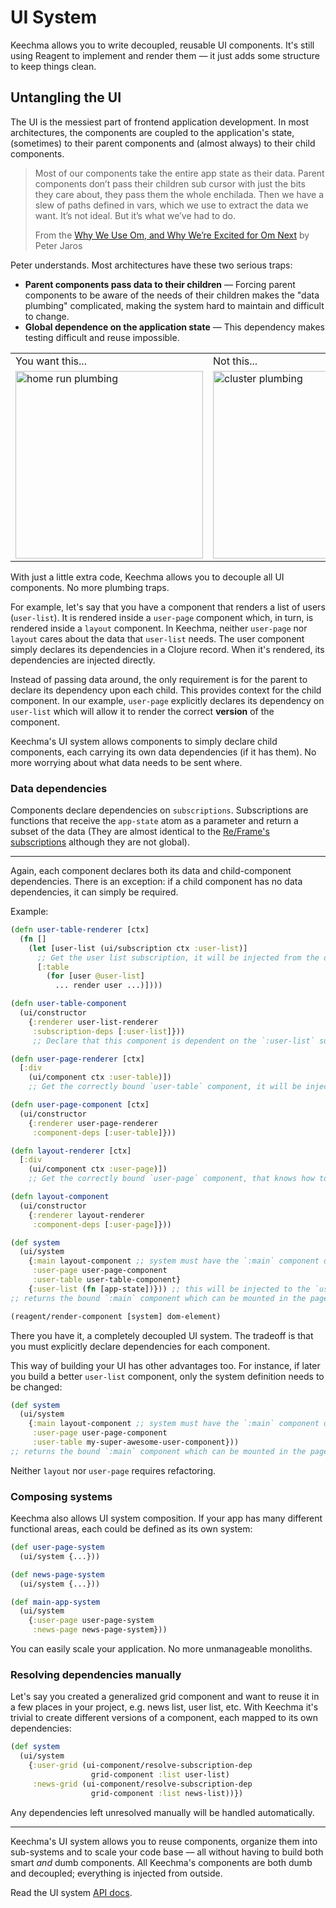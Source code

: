 # UI System

Keechma allows you to write decoupled, reusable UI components. It's still using Reagent to implement and render them — it just adds some structure to keep things clean.

## Untangling the UI

The UI is the messiest part of frontend application development. In most architectures, the components are coupled to the application's state, (sometimes) to their parent components and (almost always) to their child components.

>Most of our components take the entire app state as their data. Parent components don’t pass their children sub cursor with just the bits they care about, they pass them the whole enchilada. Then we have a slew of paths defined in vars, which we use to extract the data we want. It’s not ideal. But it’s what we’ve had to do.
>
>From the [Why We Use Om, and Why We’re Excited for Om Next](http://blog.circleci.com/why-we-use-om-and-why-were-excited-for-om-next/) by Peter Jaros

Peter understands. Most architectures have these two serious traps: 

- **Parent components pass data to their children** — Forcing parent components to be aware of the needs of their children makes the "data plumbing" complicated, making the system hard to maintain and difficult to change.
- **Global dependence on the application state** — This dependency makes testing difficult and reuse impossible.

<table>
<tr><td>You want this...</td><td>Not this...</td></tr>
<tr>
<td><img src="http://i.imgur.com/YVxxNUl.jpg" alt="home run plumbing" width=300/></td>
<td><img src="http://www.stephenadams.com/badplumbing/images/badplumbing_16.jpg" alt="cluster plumbing" width=300/></td>
</tr>
</table>

With just a little extra code, Keechma allows you to decouple all UI components. No more plumbing traps. 

For example, let's say that you have a component that renders a list of users (`user-list`). It is rendered inside a `user-page` component which, in turn, is rendered inside a `layout` component. In Keechma, neither `user-page` nor `layout` cares about the data that `user-list` needs. The user component simply declares its dependencies in a Clojure record. When it's rendered, its dependencies are injected directly.

Instead of passing data around, the only requirement is for the parent to declare its dependency upon each child. This provides context for the child component. In our example, `user-page` explicitly declares its dependency on `user-list` which will allow it to render the correct **version** of the component.

Keechma's UI system allows components to simply declare child components, each carrying its own data dependencies (if it has them). No more worrying about what data needs to be sent where.

### Data dependencies

Components declare dependencies on `subscriptions`. Subscriptions are functions that receive the `app-state` atom as a parameter and return a subset of the data (They are almost identical to the [Re/Frame's subscriptions](https://github.com/Day8/re-frame#subscribe) although they are not global).

---

Again, each component declares both its data and child-component dependencies. There is an exception: if a child component has no data dependencies, it can simply be required.

Example:

```clojure
(defn user-table-renderer [ctx]
  (fn []
    (let [user-list (ui/subscription ctx :user-list)]
      ;; Get the user list subscription, it will be injected from the outside
      [:table
        (for [user @user-list]
          ... render user ...)])))

(defn user-table-component
  (ui/constructor
    {:renderer user-list-renderer
     :subscription-deps [:user-list]}))
     ;; Declare that this component is dependent on the `:user-list` subscription

(defn user-page-renderer [ctx]
  [:div
    (ui/component ctx :user-table)])
    ;; Get the correctly bound `user-table` component, it will be injected from the outside

(defn user-page-component [ctx]
  (ui/constructor
    {:renderer user-page-renderer
     :component-deps [:user-table]}))

(defn layout-renderer [ctx]
  [:div
    (ui/component ctx :user-page)])
    ;; Get the correctly bound `user-page` component, that knows how to render the user list. It will be injected from the outside

(defn layout-component
  (ui/constructor
    {:renderer layout-renderer
     :component-deps [:user-page]}))

(def system
  (ui/system
    {:main layout-component ;; system must have the `:main` component defined
     :user-page user-page-component
     :user-table user-table-component}
    {:user-list (fn [app-state])})) ;; this will be injected to the `user-table` component as the `:user-list` subscription
;; returns the bound `:main` component which can be mounted in the page

(reagent/render-component [system] dom-element)
```

There you have it, a completely decoupled UI system. The tradeoff is that you must explicitly declare dependencies for each component.

This way of building your UI has other advantages too. For instance, if later you build a better `user-list` component, only the system definition needs to be changed:

```clojure
(def system
  (ui/system
    {:main layout-component ;; system must have the `:main` component defined
     :user-page user-page-component
     :user-table my-super-awesome-user-component}))
;; returns the bound `:main` component which can be mounted in the page
```

Neither `layout` nor `user-page` requires refactoring.

### Composing systems

Keechma also allows UI system composition. If your app has many different functional areas, each could be defined as its own system:

```clojure
(def user-page-system
  (ui/system {...}))

(def news-page-system
  (ui/system {...}))

(def main-app-system
  (ui/system
    {:user-page user-page-system
     :news-page news-page-system}))
```

You can easily scale your application. No more unmanageable monoliths.

### Resolving dependencies manually

Let's say you created a generalized grid component and want to reuse it in a few places in your project, e.g. news list, user list, etc. With Keechma it's trivial to create different versions of a component, each mapped to its own dependencies:

```clojure
(def system
  (ui/system
    {:user-grid (ui-component/resolve-subscription-dep
                  grid-component :list user-list)
     :news-grid (ui-component/resolve-subscription-dep
                  grid-component :list news-list))})
```

Any dependencies left unresolved manually will be handled automatically.

---

Keechma's UI system allows you to reuse components, organize them into sub-systems and to scale your code base — all without having to build both smart _and_ dumb components. All Keechma's components are both dumb and decoupled; everything is injected from outside.

Read the UI system [API docs](api/keechma.ui-component.html).

